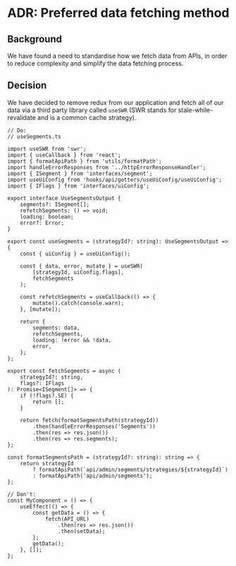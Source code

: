 # ADR: Preferred data fetching method

## Background

We have found a need to standardise how we fetch data from APIs, in order to reduce complexity and simplify the data fetching process.

## Decision

We have decided to remove redux from our application and fetch all of our data via a third party library called `useSWR` (SWR stands for stale-while-revalidate and is a common cache strategy).

```tsx
// Do:
// useSegments.ts

import useSWR from 'swr';
import { useCallback } from 'react';
import { formatApiPath } from 'utils/formatPath';
import handleErrorResponses from '../httpErrorResponseHandler';
import { ISegment } from 'interfaces/segment';
import useUiConfig from 'hooks/api/getters/useUiConfig/useUiConfig';
import { IFlags } from 'interfaces/uiConfig';

export interface UseSegmentsOutput {
    segments?: ISegment[];
    refetchSegments: () => void;
    loading: boolean;
    error?: Error;
}

export const useSegments = (strategyId?: string): UseSegmentsOutput => {
    const { uiConfig } = useUiConfig();

    const { data, error, mutate } = useSWR(
        [strategyId, uiConfig.flags],
        fetchSegments
    );

    const refetchSegments = useCallback(() => {
        mutate().catch(console.warn);
    }, [mutate]);

    return {
        segments: data,
        refetchSegments,
        loading: !error && !data,
        error,
    };
};

export const fetchSegments = async (
    strategyId?: string,
    flags?: IFlags
): Promise<ISegment[]> => {
    if (!flags?.SE) {
        return [];
    }

    return fetch(formatSegmentsPath(strategyId))
        .then(handleErrorResponses('Segments'))
        .then(res => res.json())
        .then(res => res.segments);
};

const formatSegmentsPath = (strategyId?: string): string => {
    return strategyId
        ? formatApiPath(`api/admin/segments/strategies/${strategyId}`)
        : formatApiPath('api/admin/segments');
};

// Don't:
const MyComponent = () => {
    useEffect(() => {
        const getData = () => {
            fetch(API_URL)
                .then(res => res.json())
                .then(setData);
        };
        getData();
    }, []);
};
```

